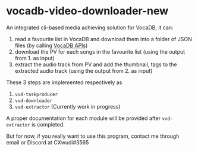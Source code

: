 # vocadb-video-downloader-new

An integrated cli-based media achieving solution for VocaDB, it can:

1. read a favourite list in VocaDB and download them into a folder of JSON files (by calling [VocaDB APIs](https://github.com/VocaDB/vocadb-openapi-client-java/blob/main/README%20Original.md#documentation-for-api-endpoints))
2. download the PV for each songs in the favourite list (using the output from 1. as input)
3. extract the audio track from PV and add the thumbnail, tags to the extracted audio track (using the output from 2. as input)

These 3 steps are implemented respectively as

1. `vvd-taskproducer`
2. `vvd-downloader`
3. `vvd-extractor` (Currently work in progress)

A proper documentation for each module will be provided after `vvd-extractor` is completed.

But for now, if you really want to use this program, contact me through email or Discord at CXwudi#3565
